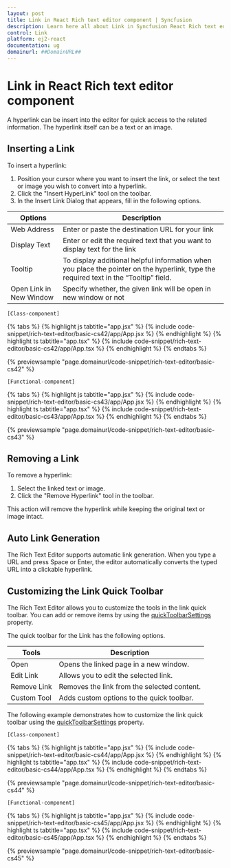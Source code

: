 ```yaml
---
layout: post
title: Link in React Rich text editor component | Syncfusion
description: Learn here all about Link in Syncfusion React Rich text editor component of Syncfusion Essential JS 2 and more.
control: Link 
platform: ej2-react
documentation: ug
domainurl: ##DomainURL##
---
```


# Link in React Rich text editor component

A hyperlink can be insert into the editor for quick access to the related information. The hyperlink itself can be a text or an image.

## Inserting a Link

To insert a hyperlink:

1. Position your cursor where you want to insert the link, or select the text or image you wish to convert into a hyperlink.
2. Click the "Insert HyperLink" tool on the toolbar.
3. In the Insert Link Dialog that appears, fill in the following options.

| Options | Description |
|----------------|--------------------------------------|
| Web Address | Enter or paste the destination URL for your link |
| Display Text | Enter or edit the required text that you want to display text for the link|
| Tooltip | To display additional helpful information when you place the pointer on the hyperlink, type the required text in the “Tooltip” field. |
| Open Link in New Window | Specify whether, the given link will be open in new window or not |

`[Class-component]`

{% tabs %}
{% highlight js tabtitle="app.jsx" %}
{% include code-snippet/rich-text-editor/basic-cs42/app/App.jsx %}
{% endhighlight %}
{% highlight ts tabtitle="app.tsx" %}
{% include code-snippet/rich-text-editor/basic-cs42/app/App.tsx %}
{% endhighlight %}
{% endtabs %}

 {% previewsample "page.domainurl/code-snippet/rich-text-editor/basic-cs42" %}

`[Functional-component]`

{% tabs %}
{% highlight js tabtitle="app.jsx" %}
{% include code-snippet/rich-text-editor/basic-cs43/app/App.jsx %}
{% endhighlight %}
{% highlight ts tabtitle="app.tsx" %}
{% include code-snippet/rich-text-editor/basic-cs43/app/App.tsx %}
{% endhighlight %}
{% endtabs %}

 {% previewsample "page.domainurl/code-snippet/rich-text-editor/basic-cs43" %}

## Removing a Link

To remove a hyperlink:

1. Select the linked text or image.
2. Click the "Remove Hyperlink" tool in the toolbar.

This action will remove the hyperlink while keeping the original text or image intact.

## Auto Link Generation

The Rich Text Editor supports automatic link generation. When you type a URL and press Space or Enter, the editor automatically converts the typed URL into a clickable hyperlink.

## Customizing the Link Quick Toolbar

The Rich Text Editor allows you to customize the tools in the link quick toolbar. You can add or remove items by using the [quickToolbarSettings](https://ej2.syncfusion.com/react/documentation/api/rich-text-editor/#quickToolbarSettings) property.


The quick toolbar for the Link has the following options.

| Tools | Description |
|----------------|--------------------------------------|
| Open | Opens the linked page in a new window. |
| Edit Link | Allows you to edit the selected link. |
| Remove Link | Removes the link from the selected content. |
| Custom Tool | Adds custom options to the quick toolbar. |

The following example demonstrates how to customize the link quick toolbar using the [quickToolbarSettings](https://ej2.syncfusion.com/react/documentation/api/rich-text-editor/#quickToolbarSettings) property.


`[Class-component]`

{% tabs %}
{% highlight js tabtitle="app.jsx" %}
{% include code-snippet/rich-text-editor/basic-cs44/app/App.jsx %}
{% endhighlight %}
{% highlight ts tabtitle="app.tsx" %}
{% include code-snippet/rich-text-editor/basic-cs44/app/App.tsx %}
{% endhighlight %}
{% endtabs %}

 {% previewsample "page.domainurl/code-snippet/rich-text-editor/basic-cs44" %}

`[Functional-component]`

{% tabs %}
{% highlight js tabtitle="app.jsx" %}
{% include code-snippet/rich-text-editor/basic-cs45/app/App.jsx %}
{% endhighlight %}
{% highlight ts tabtitle="app.tsx" %}
{% include code-snippet/rich-text-editor/basic-cs45/app/App.tsx %}
{% endhighlight %}
{% endtabs %}

 {% previewsample "page.domainurl/code-snippet/rich-text-editor/basic-cs45" %}